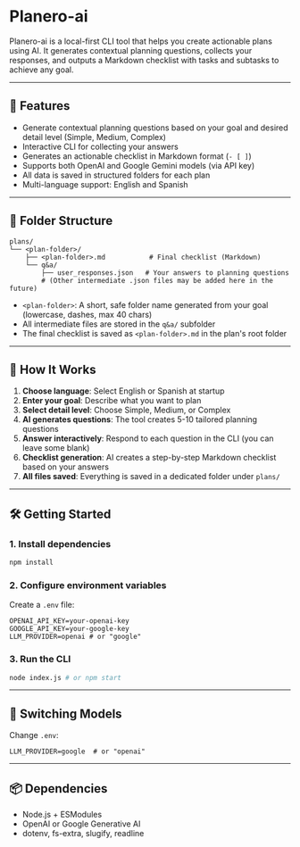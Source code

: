 # Planero-ai

Planero-ai is a local-first CLI tool that helps you create actionable plans using AI. It generates contextual planning questions, collects your responses, and outputs a Markdown checklist with tasks and subtasks to achieve any goal.

---

## 🧠 Features

- Generate contextual planning questions based on your goal and desired detail level (Simple, Medium, Complex)
- Interactive CLI for collecting your answers
- Generates an actionable checklist in Markdown format (`- [ ]`)
- Supports both OpenAI and Google Gemini models (via API key)
- All data is saved in structured folders for each plan
- Multi-language support: English and Spanish

---

## 📂 Folder Structure

```
plans/
└── <plan-folder>/
    ├── <plan-folder>.md           # Final checklist (Markdown)
    └── q&a/
        ├── user_responses.json   # Your answers to planning questions
        # (Other intermediate .json files may be added here in the future)
```

- `<plan-folder>`: A short, safe folder name generated from your goal (lowercase, dashes, max 40 chars)
- All intermediate files are stored in the `q&a/` subfolder
- The final checklist is saved as `<plan-folder>.md` in the plan's root folder

---

## 🚀 How It Works

1. **Choose language**: Select English or Spanish at startup
2. **Enter your goal**: Describe what you want to plan
3. **Select detail level**: Choose Simple, Medium, or Complex
4. **AI generates questions**: The tool creates 5-10 tailored planning questions
5. **Answer interactively**: Respond to each question in the CLI (you can leave some blank)
6. **Checklist generation**: AI creates a step-by-step Markdown checklist based on your answers
7. **All files saved**: Everything is saved in a dedicated folder under `plans/`

---

## 🛠️ Getting Started

### 1. Install dependencies

```bash
npm install
```

### 2. Configure environment variables

Create a `.env` file:

```env
OPENAI_API_KEY=your-openai-key
GOOGLE_API_KEY=your-google-key
LLM_PROVIDER=openai # or "google"
```

### 3. Run the CLI

```bash
node index.js # or npm start
```

---

## 🔄 Switching Models

Change `.env`:

```env
LLM_PROVIDER=google  # or "openai"
```

---

## 📦 Dependencies

- Node.js + ESModules
- OpenAI or Google Generative AI
- dotenv, fs-extra, slugify, readline
